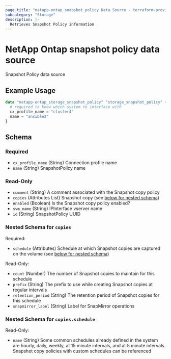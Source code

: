 ```yaml
---
page_title: "netapp-ontap_snapshot_policy Data Source - terraform-provider-netapp-ontap"
subcategory: "Storage"
description: |-
  Retrieves Snapshot Policy information
---
```


# NetApp Ontap snapshot policy data source

Snapshot Policy data source

## Example Usage
```terraform
data "netapp-ontap_storage_snapshot_policy" "storage_snapshot_policy" {
  # required to know which system to interface with
  cx_profile_name = "cluster4"
  name = "ansible2"
}
```


<!-- schema generated by tfplugindocs -->
## Schema

### Required

- `cx_profile_name` (String) Connection profile name
- `name` (String) SnapshotPolicy name

### Read-Only

- `comment` (String) A comment associated with the Snapshot copy policy
- `copies` (Attributes List) Snapshot copy (see [below for nested schema](#nestedatt--copies))
- `enabled` (Boolean) Is the Snapshot copy policy enabled?
- `svm_name` (String) IPInterface vserver name
- `id` (String) SnapshotPolicy UUID

<a id="nestedatt--copies"></a>
### Nested Schema for `copies`

Required:

- `schedule` (Attributes) Schedule at which Snapshot copies are captured on the volume (see [below for nested schema](#nestedatt--copies--schedule))

Read-Only:

- `count` (Number) The number of Snapshot copies to maintain for this schedule
- `prefix` (String) The prefix to use while creating Snapshot copies at regular intervals
- `retention_period` (String) The retention period of Snapshot copies for this schedule
- `snapmirror_label` (String) Label for SnapMirror operations

<a id="nestedatt--copies--schedule"></a>
### Nested Schema for `copies.schedule`

Read-Only:

- `name` (String) Some common schedules already defined in the system are hourly, daily, weekly, at 15 minute intervals, and at 5 minute intervals. Snapshot copy policies with custom schedules can be referenced


